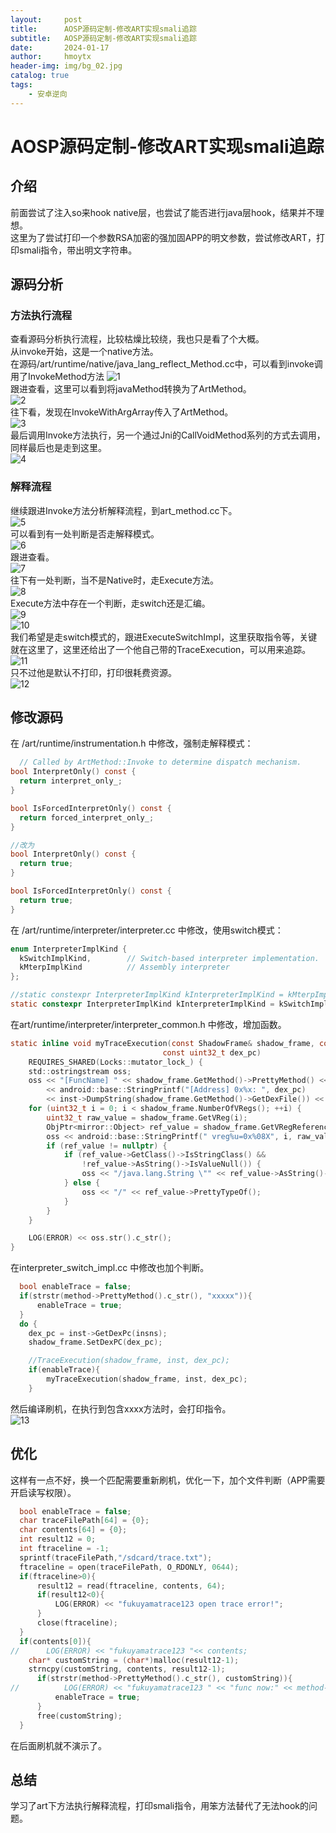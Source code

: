 ```yaml
---
layout:     post
title:      AOSP源码定制-修改ART实现smali追踪
subtitle:   AOSP源码定制-修改ART实现smali追踪
date:       2024-01-17
author:     hmoytx
header-img: img/bg_02.jpg
catalog: true
tags:
    - 安卓逆向
---
```

#  AOSP源码定制-修改ART实现smali追踪

## 介绍
前面尝试了注入so来hook native层，也尝试了能否进行java层hook，结果并不理想。  
这里为了尝试打印一个参数RSA加密的强加固APP的明文参数，尝试修改ART，打印smali指令，带出明文字符串。  

## 源码分析
### 方法执行流程
查看源码分析执行流程，比较枯燥比较绕，我也只是看了个大概。  
从invoke开始，这是一个native方法。   
在源码/art/runtime/native/java_lang_reflect_Method.cc中，可以看到invoke调用了InvokeMethod方法
![1](/img/240117_invoke.png)   
跟进查看，这里可以看到将javaMethod转换为了ArtMethod。  
![2](/img/240117_artmethod.png)   
往下看，发现在InvokeWithArgArray传入了ArtMethod。  
![3](/img/240117_invokearray.png)   
最后调用Invoke方法执行，另一个通过Jni的CallVoidMethod系列的方式去调用，同样最后也是走到这里。  
![4](/img/240117_artinvoke.png)   
### 解释流程
继续跟进Invoke方法分析解释流程，到art_method.cc下。  
![5](/img/240117_invoke1.png)   
可以看到有一处判断是否走解释模式。   
![6](/img/240117_mode.png)   
跟进查看。  
![7](/img/240117_frominvoke.png)   
往下有一处判断，当不是Native时，走Execute方法。  
![8](/img/240117_isnative.png)  
Execute方法中存在一个判断，走switch还是汇编。   
![9](/img/240117_switch.png)  
![10](/img/240117_switch1.png)  
我们希望是走switch模式的，跟进ExecuteSwitchImpl，这里获取指令等，关键就在这里了，这里还给出了一个他自己带的TraceExecution，可以用来追踪。   
![11](/img/240117_switch3.png)  
只不过他是默认不打印，打印很耗费资源。  
![12](/img/240117_switch4.png)  

## 修改源码
在 /art/runtime/instrumentation.h 中修改，强制走解释模式：  
```c
  // Called by ArtMethod::Invoke to determine dispatch mechanism.
bool InterpretOnly() const {
  return interpret_only_;
}

bool IsForcedInterpretOnly() const {
  return forced_interpret_only_;
}

//改为
bool InterpretOnly() const {
  return true;
}

bool IsForcedInterpretOnly() const {
  return true;
}

```   


在 /art/runtime/interpreter/interpreter.cc 中修改，使用switch模式：  
```c
enum InterpreterImplKind {
  kSwitchImplKind,        // Switch-based interpreter implementation.
  kMterpImplKind          // Assembly interpreter
};

//static constexpr InterpreterImplKind kInterpreterImplKind = kMterpImplKind;
static constexpr InterpreterImplKind kInterpreterImplKind = kSwitchImplKind;
```  
在art/runtime/interpreter/interpreter_common.h 中修改，增加函数。   
```c
static inline void myTraceExecution(const ShadowFrame& shadow_frame, const Instruction* inst,
                                  const uint32_t dex_pc)
    REQUIRES_SHARED(Locks::mutator_lock_) {
    std::ostringstream oss;
    oss << "[FuncName] " << shadow_frame.GetMethod()->PrettyMethod() << "\t"
        << android::base::StringPrintf("[Address] 0x%x: ", dex_pc)
        << inst->DumpString(shadow_frame.GetMethod()->GetDexFile()) << "\t[Regs]";
    for (uint32_t i = 0; i < shadow_frame.NumberOfVRegs(); ++i) {
        uint32_t raw_value = shadow_frame.GetVReg(i);
        ObjPtr<mirror::Object> ref_value = shadow_frame.GetVRegReference(i);
        oss << android::base::StringPrintf(" vreg%u=0x%08X", i, raw_value);
        if (ref_value != nullptr) {
            if (ref_value->GetClass()->IsStringClass() &&
                !ref_value->AsString()->IsValueNull()) {
                oss << "/java.lang.String \"" << ref_value->AsString()->ToModifiedUtf8() << "\"";
            } else {
                oss << "/" << ref_value->PrettyTypeOf();
            }
        }
    }

    LOG(ERROR) << oss.str().c_str();
}
```
在interpreter_switch_impl.cc 中修改也加个判断。  
```c
  bool enableTrace = false;
  if(strstr(method->PrettyMethod().c_str(), "xxxxx")){
      enableTrace = true;
  }
  do {
    dex_pc = inst->GetDexPc(insns);
    shadow_frame.SetDexPC(dex_pc);

    //TraceExecution(shadow_frame, inst, dex_pc);
    if(enableTrace){
        myTraceExecution(shadow_frame, inst, dex_pc);
    }
```
然后编译刷机，在执行到包含xxxx方法时，会打印指令。  
![13](/img/240117_trace.png)  

## 优化
这样有一点不好，换一个匹配需要重新刷机，优化一下，加个文件判断（APP需要开启读写权限）。  
```c
  bool enableTrace = false;
  char traceFilePath[64] = {0};
  char contents[64] = {0};
  int result12 = 0;
  int ftraceline = -1;
  sprintf(traceFilePath,"/sdcard/trace.txt");
  ftraceline = open(traceFilePath, O_RDONLY, 0644);
  if(ftraceline>0){
      result12 = read(ftraceline, contents, 64);
      if(result12<0){
          LOG(ERROR) << "fukuyamatrace123 open trace error!";
      }
      close(ftraceline);
  }
  if(contents[0]){
//      LOG(ERROR) << "fukuyamatrace123 "<< contents;
    char* customString = (char*)malloc(result12-1);
    strncpy(customString, contents, result12-1);
      if(strstr(method->PrettyMethod().c_str(), customString)){
//          LOG(ERROR) << "fukuyamatrace123 " << "func now:" << method->PrettyMethod().c_str() <<" trace func:" << contents;
          enableTrace = true;
      }
      free(customString);
  }
```
在后面刷机就不演示了。  


## 总结
学习了art下方法执行解释流程，打印smali指令，用笨方法替代了无法hook的问题。  







